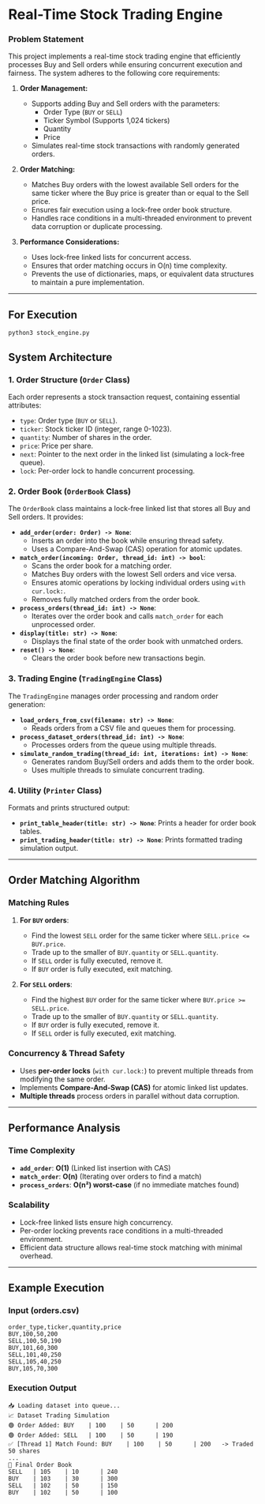 # Real-Time Stock Trading Engine

### Problem Statement
This project implements a real-time stock trading engine that efficiently processes Buy and Sell orders while ensuring concurrent execution and fairness. The system adheres to the following core requirements:

1. **Order Management:**
   - Supports adding Buy and Sell orders with the parameters:
     - Order Type (`BUY` or `SELL`)
     - Ticker Symbol (Supports 1,024 tickers)
     - Quantity
     - Price
   - Simulates real-time stock transactions with randomly generated orders.

2. **Order Matching:**
   - Matches Buy orders with the lowest available Sell orders for the same ticker where the Buy price is greater than or equal to the Sell price.
   - Ensures fair execution using a lock-free order book structure.
   - Handles race conditions in a multi-threaded environment to prevent data corruption or duplicate processing.

3. **Performance Considerations:**
   - Uses lock-free linked lists for concurrent access.
   - Ensures that order matching occurs in O(n) time complexity.
   - Prevents the use of dictionaries, maps, or equivalent data structures to maintain a pure implementation.

---
## For Execution
```
python3 stock_engine.py
```
## System Architecture

### **1. Order Structure (`Order` Class)**

Each order represents a stock transaction request, containing essential attributes:
- `type`: Order type (`BUY` or `SELL`).
- `ticker`: Stock ticker ID (integer, range 0-1023).
- `quantity`: Number of shares in the order.
- `price`: Price per share.
- `next`: Pointer to the next order in the linked list (simulating a lock-free queue).
- `lock`: Per-order lock to handle concurrent processing.

### **2. Order Book (`OrderBook` Class)**

The `OrderBook` class maintains a lock-free linked list that stores all Buy and Sell orders. It provides:
- **`add_order(order: Order) -> None`**:
  - Inserts an order into the book while ensuring thread safety.
  - Uses a Compare-And-Swap (CAS) operation for atomic updates.
- **`match_order(incoming: Order, thread_id: int) -> bool`**:
  - Scans the order book for a matching order.
  - Matches Buy orders with the lowest Sell orders and vice versa.
  - Ensures atomic operations by locking individual orders using `with cur.lock:`.
  - Removes fully matched orders from the order book.
- **`process_orders(thread_id: int) -> None`**:
  - Iterates over the order book and calls `match_order` for each unprocessed order.
- **`display(title: str) -> None`**:
  - Displays the final state of the order book with unmatched orders.
- **`reset() -> None`**:
  - Clears the order book before new transactions begin.

### **3. Trading Engine (`TradingEngine` Class)**

The `TradingEngine` manages order processing and random order generation:
- **`load_orders_from_csv(filename: str) -> None`**:
  - Reads orders from a CSV file and queues them for processing.
- **`process_dataset_orders(thread_id: int) -> None`**:
  - Processes orders from the queue using multiple threads.
- **`simulate_random_trading(thread_id: int, iterations: int) -> None`**:
  - Generates random Buy/Sell orders and adds them to the order book.
  - Uses multiple threads to simulate concurrent trading.

### **4. Utility (`Printer` Class)**

Formats and prints structured output:
- **`print_table_header(title: str) -> None`**: Prints a header for order book tables.
- **`print_trading_header(title: str) -> None`**: Prints formatted trading simulation output.

---

## Order Matching Algorithm

### **Matching Rules**
1. **For `BUY` orders**:
   - Find the lowest `SELL` order for the same ticker where `SELL.price <= BUY.price`.
   - Trade up to the smaller of `BUY.quantity` or `SELL.quantity`.
   - If `SELL` order is fully executed, remove it.
   - If `BUY` order is fully executed, exit matching.

2. **For `SELL` orders**:
   - Find the highest `BUY` order for the same ticker where `BUY.price >= SELL.price`.
   - Trade up to the smaller of `BUY.quantity` or `SELL.quantity`.
   - If `BUY` order is fully executed, remove it.
   - If `SELL` order is fully executed, exit matching.

### **Concurrency & Thread Safety**
- Uses **per-order locks** (`with cur.lock:`) to prevent multiple threads from modifying the same order.
- Implements **Compare-And-Swap (CAS)** for atomic linked list updates.
- **Multiple threads** process orders in parallel without data corruption.

---

## Performance Analysis

### **Time Complexity**
- **`add_order`**: **O(1)** (Linked list insertion with CAS)
- **`match_order`**: **O(n)** (Iterating over orders to find a match)
- **`process_orders`**: **O(n²) worst-case** (if no immediate matches found)

### **Scalability**
- Lock-free linked lists ensure high concurrency.
- Per-order locking prevents race conditions in a multi-threaded environment.
- Efficient data structure allows real-time stock matching with minimal overhead.

---

## Example Execution

### **Input (orders.csv)**
```csv
order_type,ticker,quantity,price
BUY,100,50,200
SELL,100,50,190
BUY,101,60,300
SELL,101,40,250
SELL,105,40,250
BUY,105,70,300
```

### **Execution Output**
```
📥 Loading dataset into queue...
📈 Dataset Trading Simulation
🟢 Order Added: BUY    | 100    | 50      | 200   
🟢 Order Added: SELL   | 100    | 50      | 190   
✅ [Thread 1] Match Found: BUY    | 100    | 50      | 200   -> Traded 50 shares
...
📘 Final Order Book
SELL   | 105    | 10      | 240   
BUY    | 103    | 30      | 300   
SELL   | 102    | 50      | 150   
BUY    | 102    | 50      | 100   
```

